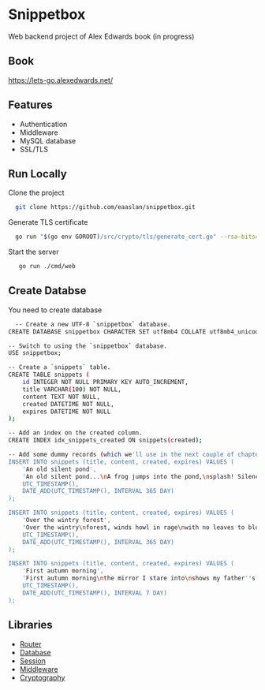 
# Snippetbox

Web backend project of Alex Edwards book (in progress)



## Book

https://lets-go.alexedwards.net/


## Features

- Authentication
- Middleware
- MySQL database
- SSL/TLS


## Run Locally

Clone the project

```bash
  git clone https://github.com/eaaslan/snippetbox.git
```

Generate TLS certificate

```bash
  go run "$(go env GOROOT)/src/crypto/tls/generate_cert.go" --rsa-bits=2048 --host=localhost
```

Start the server

```bash
   go run ./cmd/web
```


## Create Databse   

You need to create database

```bash
  -- Create a new UTF-8 `snippetbox` database.
CREATE DATABASE snippetbox CHARACTER SET utf8mb4 COLLATE utf8mb4_unicode_ci;

-- Switch to using the `snippetbox` database.
USE snippetbox;

-- Create a `snippets` table.
CREATE TABLE snippets (
    id INTEGER NOT NULL PRIMARY KEY AUTO_INCREMENT,
    title VARCHAR(100) NOT NULL,
    content TEXT NOT NULL,
    created DATETIME NOT NULL,
    expires DATETIME NOT NULL
);

-- Add an index on the created column.
CREATE INDEX idx_snippets_created ON snippets(created);

-- Add some dummy records (which we'll use in the next couple of chapters).
INSERT INTO snippets (title, content, created, expires) VALUES (
    'An old silent pond',
    'An old silent pond...\nA frog jumps into the pond,\nsplash! Silence again.\n\n– Matsuo Bashō',
    UTC_TIMESTAMP(),
    DATE_ADD(UTC_TIMESTAMP(), INTERVAL 365 DAY)
);

INSERT INTO snippets (title, content, created, expires) VALUES (
    'Over the wintry forest',
    'Over the wintry\nforest, winds howl in rage\nwith no leaves to blow.\n\n– Natsume Soseki',
    UTC_TIMESTAMP(),
    DATE_ADD(UTC_TIMESTAMP(), INTERVAL 365 DAY)
);

INSERT INTO snippets (title, content, created, expires) VALUES (
    'First autumn morning',
    'First autumn morning\nthe mirror I stare into\nshows my father''s face.\n\n– Murakami Kijo',
    UTC_TIMESTAMP(),
    DATE_ADD(UTC_TIMESTAMP(), INTERVAL 7 DAY)
);
```


## Libraries

 - [Router](https://github.com/bmizerany/pat)
 - [Database](https://github.com/go-sql-driver/mysql)
 - [Session](https://github.com/golangcollege/sessions)
  - [Middleware](https://github.com/justinas/alice)
- [Cryptography](https://golang.org/x/crypto)


